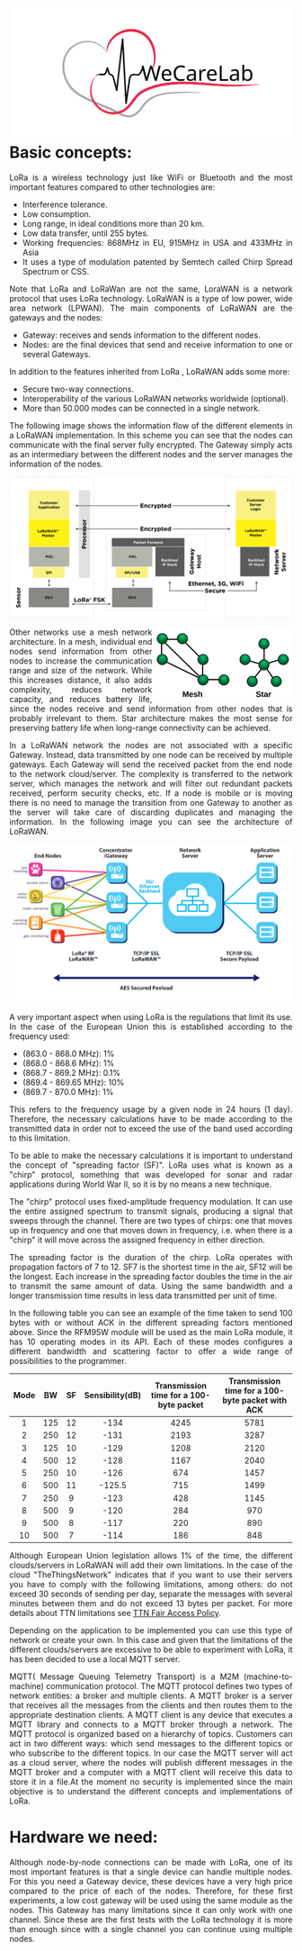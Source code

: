 <div align="justify">

<img align="right" width=500 src=".corporate_resources/Logos/largo_V9_sin_fondo.svg" />

# Basic concepts:

LoRa is a wireless technology just like WiFi or Bluetooth and the most important features compared to other technologies are:
- Interference tolerance.
- Low consumption.
- Long range, in ideal conditions more than 20 km.
- Low data transfer, until 255 bytes.
- Working frequencies: 868MHz in EU, 915MHz in USA and 433MHz in Asia
- It uses a type of modulation patented by Semtech called Chirp Spread Spectrum or CSS.

Note that LoRa and LoRaWan are not the same, LoraWAN is a network protocol that uses LoRa technology. LoRaWAN is a type of low power, wide area network (LPWAN). The main components of LoRaWAN are the gateways and the nodes:
- Gateway: receives and sends information  to the different nodes.
- Nodes: are the final devices that send and receive information to one or several Gateways.

In addition to the features inherited from LoRa , LoRaWAN adds some more:
- Secure two-way connections.
- Interoperability of the various LoRaWAN networks worldwide (optional).
- More than 50.000 modes can be connected in a single network.

The following image shows the information flow of the different elements in a LoRaWAN implementation. In this scheme you can see that the nodes can communicate with the final server fully encrypted. The Gateway simply acts as an intermediary between the different nodes and the server manages the information of the nodes.

![LoRa_comunication](/res/images/LoRa_communication.svg)

<img align="right" width=250 src="/res/images/NetworkTopologies.svg" /> Other networks use a mesh network architecture. In a mesh, individual end nodes send information from other nodes to increase the communication range and size of the network. While this increases distance, it also adds complexity, reduces network capacity, and reduces battery life, since the nodes receive and send information from other nodes that is probably irrelevant to them. Star architecture makes the most sense for preserving battery life when long-range connectivity can be achieved.

In a LoRaWAN network the nodes are not associated with a specific Gateway. Instead, data transmitted by one node can be received by multiple gateways. Each Gateway will send the received packet from the end node to the network cloud/server. The complexity is transferred to the network server, which manages the network and will filter out redundant packets received, perform security checks, etc. If a node is mobile or is moving there is no need to manage the transition from one Gateway to another as the server will take care of discarding duplicates and managing the information. In the following image you can see the architecture of LoRaWAN.

![LoRa_network_architecture](/res/images/LoRa_network_architecture.png)

A very important aspect when using LoRa is the regulations that limit its use. In the case of the European Union this is established according to the frequency used:
- (863.0 - 868.0 MHz): 1%
- (868.0 - 868.6 MHz): 1%
- (868.7 - 869.2 MHz): 0.1%
- (869.4 - 869.65 MHz): 10%
- (869.7 - 870.0 MHz): 1%

This refers to the frequency usage by a given node in 24 hours (1 day). Therefore, the necessary calculations have to be made according to the transmitted data in order not to exceed the use of the band used according to this limitation.

To be able to make the necessary calculations it is important to understand the concept of "spreading factor (SF)". LoRa uses what is known as a "chirp" protocol, something that was developed for sonar and radar applications during World War II, so it is by no means a new technique.

The "chirp" protocol uses fixed-amplitude frequency modulation. It can use the entire assigned spectrum to transmit signals, producing a signal that sweeps through the channel. There are two types of chirps: one that moves up in frequency and one that moves down in frequency, i.e. when there is a "chirp" it will move across the assigned frequency in either direction.

The spreading factor is the duration of the chirp. LoRa operates with propagation factors of 7 to 12. SF7 is the shortest time in the air, SF12 will be the longest. Each increase in the spreading factor doubles the time in the air to transmit the same amount of data. Using the same bandwidth and a longer transmission time results in less data transmitted per unit of time.

In the following table you can see an example of the time taken to send 100 bytes with or without ACK in the different spreading factors mentioned above. Since the RFM95W module will be used as the main LoRa module, it has 10 operating modes in its API. Each of these modes configures a different bandwidth and scattering factor to offer a wide range of possibilities to the programmer.

| Mode | BW  | SF | Sensibility(dB) | Transmission time for a 100-byte packet | Transmission time for a 100-byte packet with ACK |
|:----:|:---:|:--:|:----------------:|:--------------------------------------:|:------------------------------------------------:|
| 1    | 125 | 12 | -134             | 4245                                   | 5781                                             |
| 2    | 250 | 12 | -131             | 2193                                   | 3287                                             |
| 3    | 125 | 10 | -129             | 1208                                   | 2120                                             |
| 4    | 500 | 12 | -128             | 1167                                   | 2040                                             |
| 5    | 250 | 10 | -126             | 674                                    | 1457                                             |
| 6    | 500 | 11 | -125.5           | 715                                    | 1499                                             |
| 7    | 250 | 9  | -123             | 428                                    | 1145                                             |
| 8    | 500 | 9  | -120             | 284                                    | 970                                              |
| 9    | 500 | 8  | -117             | 220                                    | 890                                              |
| 10   | 500 | 7  | -114             | 186                                    | 848                                              |

Although European Union legislation allows 1% of the time, the different clouds/servers in LoRaWAN will add their own limitations. In the case of the cloud "TheThingsNetwork" indicates that if you want to use their servers you have to comply with the following limitations, among others: do not exceed 30 seconds of sending per day, separate the messages with several minutes between them and do not exceed 13 bytes per packet. For more details about TTN limitations see [TTN Fair Access Policy](https://www.thethingsnetwork.org/forum/t/limitations-data-rate-packet-size-30-seconds-uplink-and-10-messages-downlink-per-day-fair-access-policy-guidelines/1300).

Depending on the application to be implemented you can use this type of network or create your own. In this case and given that the limitations of the different clouds/servers are excessive to be able to experiment with LoRa, it has been decided to use a local MQTT server. 

MQTT( Message Queuing Telemetry Transport) is a M2M (machine-to-machine) communication protocol. The MQTT protocol defines two types of network entities: a broker and multiple clients. A MQTT broker is a server that receives all the messages from the clients and then routes them to the appropriate destination clients. A MQTT client is any device that executes a MQTT library and connects to a MQTT broker through a network. The MQTT protocol is organized based on a hierarchy of topics. Customers can act in two different ways: which send messages to the different topics or who subscribe to the different topics. 
In our case the MQTT server will act as a cloud server, where the nodes will publish different messages in the MQTT broker and a computer with a MQTT client will receive this data to store it in a file.At the moment no security is implemented since the main objective is to understand the different concepts and implementations of LoRa.

# Hardware we need:

Although node-by-node connections can be made with LoRa, one of its most important features is that a single device can handle multiple nodes. For this you need a Gateway device, these devices have a very high price compared to the price of each of the nodes. Therefore, for these first experiments, a low cost gateway will be used using the same module as the nodes. This Gateway has many limitations since it can only work with one channel. Since these are the first tests with the LoRa technology it is more than enough since with a single channel you can continue using multiple nodes.









</div>